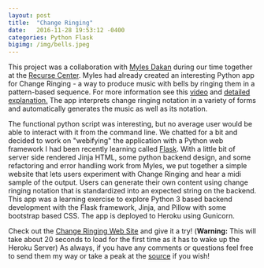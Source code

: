 ```yaml
---
layout: post
title:  "Change Ringing"
date:   2016-11-28 19:53:12 -0400
categories: Python Flask
bigimg: /img/bells.jpeg
---
```

This project was a collaboration with [Myles Dakan][myles] during our time together at the [Recurse Center][recurse]. Myles had already created an interesting Python app for Change Ringing - a way to produce music with bells by ringing them in a pattern-based sequence. For more information see this [video][video] and [detailed explanation.][explanation] The app interprets change ringing notation in a variety of forms and automatically generates the music as well as its notation.


The functional python script was interesting, but no average user would be able to interact with it from the command line. We chatted for a bit and decided to work on "webifying" the application with a Python web framework I had been recently learning called [Flask][flask]. With a little bit of server side rendered Jinja HTML, some python backend design, and some refactoring and error handling work from Myles, we put together a simple website that lets users experiment with Change Ringing and hear a midi sample of the output. Users can generate their own content using change ringing notation that is standardized into an expected string on the backend. This app was a learning exercise to explore Python 3 based backend development with the Flask framework, Jinja, and Pillow with some bootstrap based CSS. The app is deployed to Heroku using Gunicorn.

<!--  
Expand upon how the data is dynamically rendered and sent, and it does not use a database
What I found interesting about making a project in flask
Talk more about the learnings
 -->


Check out the [Change Ringing Web Site][change-ringing] and give it a try! (**Warning:** This will take about 20 seconds to load for the first time as it has to wake up the Heroku Server) As always, if you have any comments or questions feel free to send them my way or take a peak at the [source][sourcelink] if you wish!

[change-ringing]: https://change-ringing.herokuapp.com/
[myles]: https://github.com/mylesdakan
[recurse]: https://www.recurse.com/
[flask]: http://flask.pocoo.org/
[explanation]: http://www.cccbr.org.uk/education/thelearningcurve/pdfs/200404.pdf
[video]: https://www.youtube.com/watch?v=3lyDCUKsWZs
[sourcelink]: https://github.com/zebesta/change-ringing

